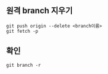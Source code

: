 ## 원격 branch 지우기
```
git push origin --delete <branch이름>
git fetch -p
```
## 확인
```
git branch -r
```
